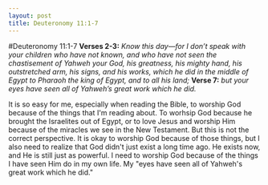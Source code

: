 ```yaml
---
layout: post
title: Deuteronomy 11:1-7
---
```


#Deuteronomy 11:1-7
**Verses 2-3:** *Know this day—for I don’t speak with your children who have not known, and who have not seen the chastisement of Yahweh your God, his greatness, his mighty hand, his outstretched arm, his signs, and his works, which he did in the middle of Egypt to Pharaoh the king of Egypt, and to all his land;*
**Verse 7:** *but your eyes have seen all of Yahweh’s great work which he did.*

It is so easy for me, especially when reading the Bible, to worship God because of the things that I'm reading about. To worhsip God because he brought the Israelites out of Egypt, or to love Jesus and worship Him because of the miracles we see in the New Testament. But this is not the correct perspective. It is okay to worship God because of those things, but I also need to realize that God didn't just exist a long time ago. He exists now, and He is still just as powerful. I need to worship God because of the things I have seen Him do in my own life. My "eyes have seen all of Yahweh's great work which he did."
